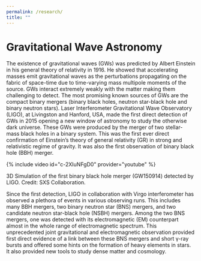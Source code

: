 ```yaml
---
permalink: /research/
title: ""
---
```


# Gravitational Wave Astronomy

The existence of gravitational waves (GWs) was predicted by Albert Einstein in his general theory of relativity in 1916. He showed that accelerating masses emit gravitational waves as the perturbations propagating on the fabric of space-time due to time-varying mass multipole moments of the source. GWs interact extremely weakly with the matter making them challenging to detect. The most promising known sources of GWs are the compact binary mergers (binary
black holes, neutron star-black hole and binary neutron stars). Laser Interferometer Gravitational Wave Observatory (LIGO), at Livingston and Hanford, USA, made the first direct detection of GWs in 2015 opening a new window of astronomy to study the otherwise dark universe. These GWs were produced by the merger of two stellar-mass black holes in a binary system. This was the first ever direct confirmation of Einstein’s theory of general relativity (GR) in strong and relativistic regime of gravity. It was also the first observation of binary black hole (BBH) merger.

{% include video id="c-2XIuNFgD0" provider="youtube" %}
<figcaption>3D Simulation of the first binary black hole merger (GW150914) detected by LIGO.  Credit: SXS Collaboration. </figcaption>

Since the first detection, LIGO in collaboration with Virgo interferometer has observed a plethora of events in various observing runs. This includes many BBH mergers, two binary neutron star (BNS) mergers, and two candidate neutron star-black hole (NSBH) mergers. Among the two BNS mergers, one was detected with its electromagnetic (EM)
counterpart almost in the whole range of electromagnetic spectrum. This unprecedented joint gravitational and electromagnetic observation provided first direct evidence of a link between these BNS mergers and short γ-ray bursts and offered some hints on the formation of heavy elements in stars. It also provided new tools to study dense matter and cosmology.






